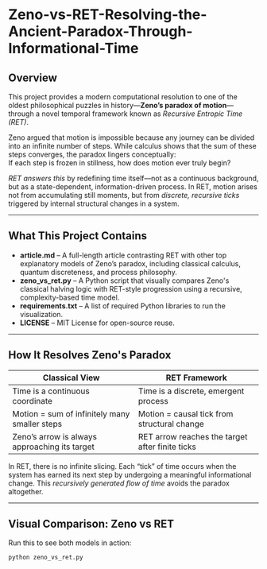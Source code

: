 # Zeno-vs-RET-Resolving-the-Ancient-Paradox-Through-Informational-Time


## Overview

This project provides a modern computational resolution to one of the oldest philosophical puzzles in history—**Zeno’s paradox of motion**—through a novel temporal framework known as *Recursive Entropic Time (RET)*.

Zeno argued that motion is impossible because any journey can be divided into an infinite number of steps. While calculus shows that the sum of these steps converges, the paradox lingers conceptually:  
If each step is frozen in stillness, how does motion ever truly begin?


*RET answers this* by redefining time itself—not as a continuous background, but as a state-dependent, information-driven process. In RET, motion arises not from accumulating still moments, but from *discrete, recursive ticks* triggered by internal structural changes in a system.

---

## What This Project Contains

-  **article.md** – A full-length article contrasting RET with other top explanatory models of Zeno’s paradox, including classical calculus, quantum discreteness, and process philosophy.
- **zeno_vs_ret.py** – A Python script that visually compares Zeno's classical halving logic with RET-style progression using a recursive, complexity-based time model.
-  **requirements.txt** – A list of required Python libraries to run the visualization.
-  **LICENSE** – MIT License for open-source reuse.

---

##  How It Resolves Zeno's Paradox

| Classical View | RET Framework |
|----------------|----------------|
| Time is a continuous coordinate | Time is a discrete, emergent process |
| Motion = sum of infinitely many smaller steps | Motion = causal tick from structural change |
| Zeno’s arrow is always approaching its target | RET arrow reaches the target after finite ticks |

In RET, there is no infinite slicing. Each “tick” of time occurs when the system has earned its next step by undergoing a meaningful informational change. This *recursively generated flow of time* avoids the paradox altogether.

---

## Visual Comparison: Zeno vs RET

Run this to see both models in action:
```bash
python zeno_vs_ret.py
